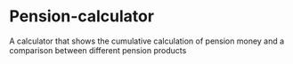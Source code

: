 # Pension-calculator
A calculator that shows the cumulative calculation of pension money and a comparison between different pension products

